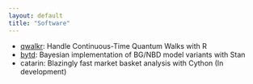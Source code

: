 ```yaml
---
layout: default
title: "Software"
---
```


* [qwalkr](https://github.com/vitormarquesr/qwalkr): Handle Continuous-Time Quantum Walks with R
* [bytd](https://github.com/vitormarquesr/bytd): Bayesian implementation of BG/NBD model variants with Stan
* catarin: Blazingly fast market basket analysis with Cython (In development)
